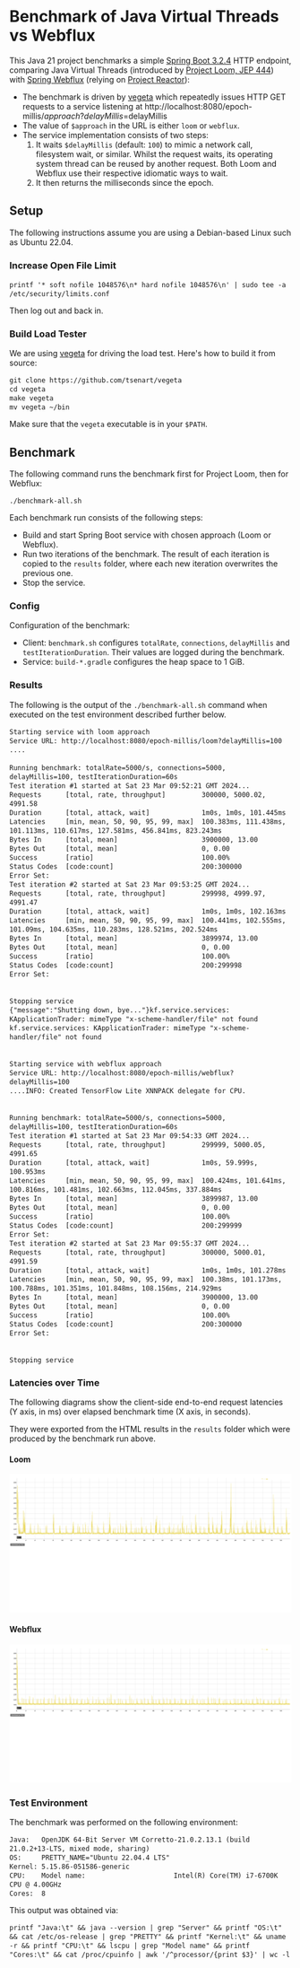# Benchmark of Java Virtual Threads vs Webflux

This Java 21 project benchmarks a simple [Spring Boot 3.2.4](https://spring.io/projects/spring-boot) HTTP endpoint, comparing Java Virtual Threads (introduced by [Project Loom, JEP 444](https://openjdk.org/jeps/444)) with [Spring Webflux](https://docs.spring.io/spring-framework/reference/web/webflux.html) (relying on [Project Reactor](https://projectreactor.io/)):
* The benchmark is driven by [vegeta](https://github.com/tsenart/vegeta) which repeatedly issues HTTP GET requests to a service listening at http://localhost:8080/epoch-millis/$approach?delayMillis=$delayMillis
* The value of `$approach` in the URL is either `loom` or `webflux`.
* The service implementation consists of two steps:
  1. It waits `$delayMillis` (default: `100`) to mimic a network call, filesystem wait, or similar. Whilst the request waits, its operating system thread can be reused by another request. Both Loom and Webflux use their respective idiomatic ways to wait. 
  2. It then returns the milliseconds since the epoch.

## Setup 

The following instructions assume you are using a Debian-based Linux such as Ubuntu 22.04. 

### Increase Open File Limit

```shell
printf '* soft nofile 1048576\n* hard nofile 1048576\n' | sudo tee -a /etc/security/limits.conf 
```
Then log out and back in.


### Build Load Tester

We are using [vegeta](https://github.com/tsenart/vegeta) for driving the load test. Here's how to build it from source:

```shell
git clone https://github.com/tsenart/vegeta
cd vegeta
make vegeta
mv vegeta ~/bin
```

Make sure that the `vegeta` executable is in your `$PATH`.

## Benchmark 

The following command runs the benchmark first for Project Loom, then for Webflux:

```shell
./benchmark-all.sh 
```

Each benchmark run consists of the following steps:
* Build and start Spring Boot service with chosen approach (Loom or Webflux).
* Run two iterations of the benchmark. The result of each iteration is copied to the `results` folder, where each new iteration overwrites the previous one.
* Stop the service.

### Config

Configuration of the benchmark:
* Client: `benchmark.sh` configures `totalRate`, `connections`, `delayMillis` and `testIterationDuration`. Their values are logged during the benchmark.
* Service: `build-*.gradle` configures the heap space to 1 GiB.

### Results

The following is the output of the `./benchmark-all.sh` command when executed on the test environment described further below.

```
Starting service with loom approach
Service URL: http://localhost:8080/epoch-millis/loom?delayMillis=100
....

Running benchmark: totalRate=5000/s, connections=5000, delayMillis=100, testIterationDuration=60s
Test iteration #1 started at Sat 23 Mar 09:52:21 GMT 2024...
Requests      [total, rate, throughput]         300000, 5000.02, 4991.58
Duration      [total, attack, wait]             1m0s, 1m0s, 101.445ms
Latencies     [min, mean, 50, 90, 95, 99, max]  100.383ms, 111.438ms, 101.113ms, 110.617ms, 127.581ms, 456.841ms, 823.243ms
Bytes In      [total, mean]                     3900000, 13.00
Bytes Out     [total, mean]                     0, 0.00
Success       [ratio]                           100.00%
Status Codes  [code:count]                      200:300000  
Error Set:
Test iteration #2 started at Sat 23 Mar 09:53:25 GMT 2024...
Requests      [total, rate, throughput]         299998, 4999.97, 4991.47
Duration      [total, attack, wait]             1m0s, 1m0s, 102.163ms
Latencies     [min, mean, 50, 90, 95, 99, max]  100.441ms, 102.555ms, 101.09ms, 104.635ms, 110.283ms, 128.521ms, 202.524ms
Bytes In      [total, mean]                     3899974, 13.00
Bytes Out     [total, mean]                     0, 0.00
Success       [ratio]                           100.00%
Status Codes  [code:count]                      200:299998  
Error Set:


Stopping service
{"message":"Shutting down, bye..."}kf.service.services: KApplicationTrader: mimeType "x-scheme-handler/file" not found
kf.service.services: KApplicationTrader: mimeType "x-scheme-handler/file" not found


Starting service with webflux approach
Service URL: http://localhost:8080/epoch-millis/webflux?delayMillis=100
....INFO: Created TensorFlow Lite XNNPACK delegate for CPU.


Running benchmark: totalRate=5000/s, connections=5000, delayMillis=100, testIterationDuration=60s
Test iteration #1 started at Sat 23 Mar 09:54:33 GMT 2024...
Requests      [total, rate, throughput]         299999, 5000.05, 4991.65
Duration      [total, attack, wait]             1m0s, 59.999s, 100.953ms
Latencies     [min, mean, 50, 90, 95, 99, max]  100.424ms, 101.641ms, 100.816ms, 101.481ms, 102.663ms, 112.045ms, 337.884ms
Bytes In      [total, mean]                     3899987, 13.00
Bytes Out     [total, mean]                     0, 0.00
Success       [ratio]                           100.00%
Status Codes  [code:count]                      200:299999  
Error Set:
Test iteration #2 started at Sat 23 Mar 09:55:37 GMT 2024...
Requests      [total, rate, throughput]         300000, 5000.01, 4991.59
Duration      [total, attack, wait]             1m0s, 1m0s, 101.278ms
Latencies     [min, mean, 50, 90, 95, 99, max]  100.38ms, 101.173ms, 100.788ms, 101.351ms, 101.848ms, 108.156ms, 214.929ms
Bytes In      [total, mean]                     3900000, 13.00
Bytes Out     [total, mean]                     0, 0.00
Success       [ratio]                           100.00%
Status Codes  [code:count]                      200:300000  
Error Set:


Stopping service
```

### Latencies over Time 

The following diagrams show the client-side end-to-end request latencies (Y axis, in ms) over elapsed benchmark time (X axis, in seconds). 

They were exported from the HTML results in the `results` folder which were produced by the benchmark run above.

#### Loom

![Loom](results/loom.png "Loom")

#### Webflux

![Webflux](results/webflux.png "Webflux")

### Test Environment

The benchmark was performed on the following environment:

```
Java:   OpenJDK 64-Bit Server VM Corretto-21.0.2.13.1 (build 21.0.2+13-LTS, mixed mode, sharing)
OS:     PRETTY_NAME="Ubuntu 22.04.4 LTS"
Kernel: 5.15.86-051586-generic
CPU:    Model name:                      Intel(R) Core(TM) i7-6700K CPU @ 4.00GHz
Cores:  8
```

This output was obtained via:

```shell
printf "Java:\t" && java --version | grep "Server" && printf "OS:\t" && cat /etc/os-release | grep "PRETTY" && printf "Kernel:\t" && uname -r && printf "CPU:\t" && lscpu | grep "Model name" && printf "Cores:\t" && cat /proc/cpuinfo | awk '/^processor/{print $3}' | wc -l
```
